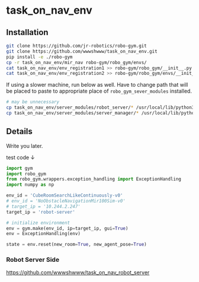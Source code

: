 # task_on_nav_env

## Installation

```bash
git clone https://github.com/jr-robotics/robo-gym.git
git clone https://github.com/wwwshwww/task_on_nav_env.git
pip install -e ./robo-gym
cp -r task_on_nav_env/mir_nav robo-gym/robo_gym/envs/
cat task_on_nav_env/env_registration1 >> robo-gym/robo_gym/__init__.py
cat task_on_nav_env/env_registration2 >> robo-gym/robo_gym/envs/__init__.py
```

If using a slower machine, run below as well.
Have to change path that will be placed to paste to appropriate place of `robo_gym_sever_modules` installed.

```bash
# may be unnecessary
cp task_on_nav_env/server_modules/robot_server/* /usr/local/lib/python3.6/dist-packages/robo_gym_server_modules/robot_server/
cp task_on_nav_env/server_modules/server_manager/* /usr/local/lib/python3.6/dist-packages/robo_gym_server_modules/server_manager/
```

## Details

Write you later.

test code ↓

```python
import gym
import robo_gym
from robo_gym.wrappers.exception_handling import ExceptionHandling
import numpy as np

env_id = 'CubeRoomSearchLikeContinuously-v0'
# env_id = 'NoObstacleNavigationMir100Sim-v0'
# target_ip = '10.244.2.247'
target_ip = 'robot-server'

# initialize environment
env = gym.make(env_id, ip=target_ip, gui=True)
env = ExceptionHandling(env)

state = env.reset(new_room=True, new_agent_pose=True)
```

### Robot Server Side

https://github.com/wwwshwww/task_on_nav_robot_server